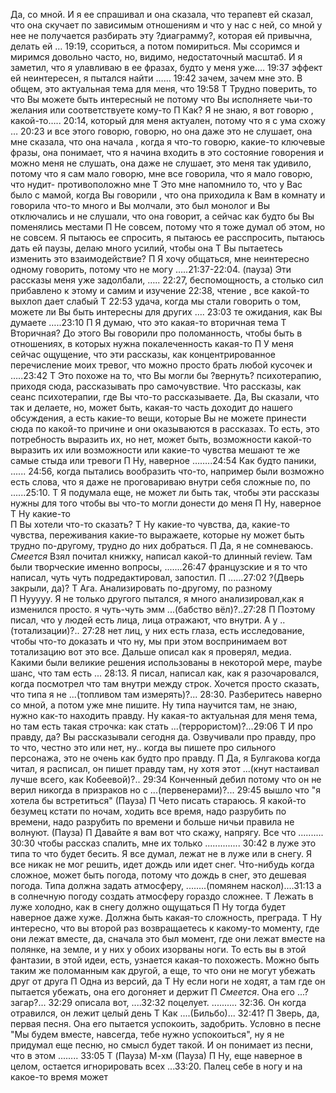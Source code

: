 Да, со мной. И я ее спрашивал и она сказала, что терапевт ей сказал, что она скучает по
зависимым отношениям и что у нас с ней, со мной у нее не получается разбирать эту
?диаграмму?, которая ей привычна, делать ей … 19:19, ссориться, а потом помириться. Мы
ссоримся и миримся довольно часто, но, видимо, недостаточный масштаб. И я заметил, что я
улавливаю в ее фразах, будто у меня уже…. 19:37 эффект ей неинтересен, я пытался найти
…… 19:42 зачем, зачем мне это. В общем, это актуальная тема для меня, что 19:58
Т
Трудно поверить, то что Вы можете быть интересный не потому что Вы исполняете чьи-то
желания или соответствуете кому-то
П
Как? Я не знаю, я вот говорю , какой-то….. 20:14, который для меня актуален, потому что я с
ума схожу … 20:23 и все этого говорю, говорю, но она даже это не слушает, она мне сказала,
что она начала , когда я что-то говорю, какие-то ключевые фразы, она понимает, что я начина
входить в это состояние говорения и можно меня не слушать, она даже не слушает, это меня
так удивило, потому что я сам мало говорю, мне все говорила, что я мало говорю, что нудит-
противоположно мне
Т
Это мне напомнило то, что у Вас было с мамой, когда Вы говорили , что она приходила к Вам
в комнату и говорила что-то много и Вы молчали, это был монолог и Вы отключались и не
слушали, что она говорит, а сейчас как будто бы Вы поменялись местами
П
Не совсем, потому что я тоже думал об этом, но не совсем. Я пытаюсь ее спросить, я
пытаюсь ее расспросить, пытаюсь дать ей паузы, делаю много усилий, чтобы она
Т
Вы пытаетесь изменить это взаимодействие?
П
Я хочу общаться, мне неинтересно одному говорить, потому что не могу …..21:37-22:04.
(пауза) Эти рассказы меня уже задолбали, ….. 22:27, беспомощность, а столько сил
прибавлено к этому и самим и изучение 22:38, чтение , все какой-то выхлоп дает слабый
Т
22:53 удача, когда мы стали говорить о том, можете ли Вы быть интересны для других ….
23:03 те ожидания, как Вы думаете …..23:10
П
Я думаю, что это какая-то вторичная тема
Т
Вторичная? До этого Вы говорили про поломанность, чтобы быть в отношениях, в которых
нужна покалеченность какая-то
П
У меня сейчас ощущение, что эти рассказы, как концентрированное перечисление моих
тревог, что можно просто брать любой кусочек и …..23:42
Т
Это похоже на то, что Вы могли бы ?вернуть? психотерапию, приходя сюда, рассказывать про
самочувствие. Что рассказы, как сеанс психотерапии, где Вы что-то рассказываете. Да, Вы
сказали, что так и делаете, но, может быть, какая-то часть доходит до нашего обсуждения, а
есть какие-то вещи, которые Вы не можете принести сюда по какой-то причине и они
оказываются в рассказах. То есть, это потребность выразить их, но нет, может быть,
возможности какой-то выразить их или возможности или какие-то чувства мешают те же
самые стыда или тревоги
П
Ну, наверное ……..24:54
Как будто паники,
...... 24:56, когда пытались вообразить что-то,  например были возможно есть слова, что я даже не проговариваю внутри себя сложные по, по ......25:10. 
Т
Я подумала еще, не может ли быть так, чтобы эти рассказы нужны для того чтобы вы что-то могли донести до меня
П
Ну, наверное
Т
Ну какие-то  
П
Вы хотели что-то сказать?
Т
Ну какие-то чувства, да, какие-то чувства, переживания какие-то выражаете, которые ну может быть трудно по-другому, трудно до них добраться.
П
Да, я не сомневаюсь. *Смеется* Взял почитал книжку, написал какой-то длинный review.  Там были творческие именно вопросы, .......26:47 французские и я то что написал, чуть чуть подредактировал, запостил. 
П
......27:02 ?(Дверь закрыли, да)?
Т
Ага. Анализировать по-другому, по разному  
П
Нууууу. Я не только другого пытался, я много анализировал,как я изменился просто. я чуть-чуть эмм ...(бабство вёл)?..27:28
П
Поэтому писал, что у людей есть лица, лица отражают, что внутри. А у ..(тотализации)?.. 27:28 нет лиц, у них есть глаза, есть исследование, чтобы что-то доказать и что ну, мы при этом воспринимаем вот тотализацию вот это все. Дальше описал как я проверял, медиа. Какими были великие решения использованы в некоторой мере, maybe шанс, что там есть ... 28:13. Я писал, написал как, как я разочаровался, когда посмотрел что там внутри между строк. Хочется просто сказать, что типа я не ...(топливом там измерять)?... 28:30. Разберитесь наверно со мной, а потом уже мне пишите. Ну типа научится там, не знаю, нужно как-то находить правду. Ну какая-то актуальная для меня тема, но там есть такая строчка: как стать ...(террористом)?...29:06
Т
И про правду, да? Вы рассказывали сегодня да. Озвучивали про правду, про то что, честно это или нет, ну.. когда вы пишете про сильного персонажа, это не очень как будто про правду.
П
Да, я Булгакова когда читал, я расписал, он пишет правду там, ну хотя этот ...(кнут настаивал лучше всего, как Кобеевой)?.. 29:34 Конченный дебил  потому что он не верил никогда в призраков но с ...(первенерами)?... 29:45 вышло что "я хотела бы встретиться" (Пауза)
П
Чето писать стараюсь. Я какой-то безумец кстати по ночам, ходить все время, надо разрубить по времени, надо разрубить по времени и больше ничьи правила не волнуют. (Пауза)
П
Давайте я вам вот что скажу, напрягу. Все что .......... 30:30 чтобы рассказ спалить, мне их только .............. 30:42 в луже это типа то что будет бесить.
Я все думал, лежат не в луже или в снегу. Я все никак не мог решить, идет дождь или идет снег. Что-нибудь когда сложное, может быть погода, потому что дождь в снег, это дешевая погода. Типа должна задать атмосферу, ........(помянем наскол)....31:13 а в солнечную погоду создать атмосферу гораздо сложнее.
Т
Лежать в луже холодно, как в снегу должно ощущаться
П
Ну тогда будет наверное даже хуже. Должна быть какая-то сложность, преграда.
Т
Ну интересно, что вы второй раз возвращаетесь к какому-то моменту, где они лежат вместе, да, сначала это был момент, где они лежат вместе на полянке, на земле, и у них у обоих изорваны ноги. То есть вы в этой фантазии, в этой идеи, есть, узнается какая-то похожесть. Можно быть таким же поломанным как другой, а еще, то что они не могут убежать друг от друга
П
Одна из версий, да
Т
Ну если ноги не ходят, а там где он пытается убежать, она его догоняет и держит
П
*Смеется*. Она его  ...?загар?... 32:29  описала вот, ....32:32 поцелует. .......... 32:36. Он когда отравился, он лежит целый день
Т
Как ....(Бильбо)... 32:41?
П
Зверь, да, первая песня. Она его пытается успокоить, задобрить. Условно в песне "Мы будем вместе, навсегда, тебе нужно успокоиться", ну я не придумал еще песню, но смысл будет такой. И он понимает из песни, что в этом ........ 33:05 
T
(Пауза)
М-хм
(Пауза)
П
Ну, еще наверное в целом, остается игнорировать всех ...33:20. Палец себе в ногу и на какое-то время может   

